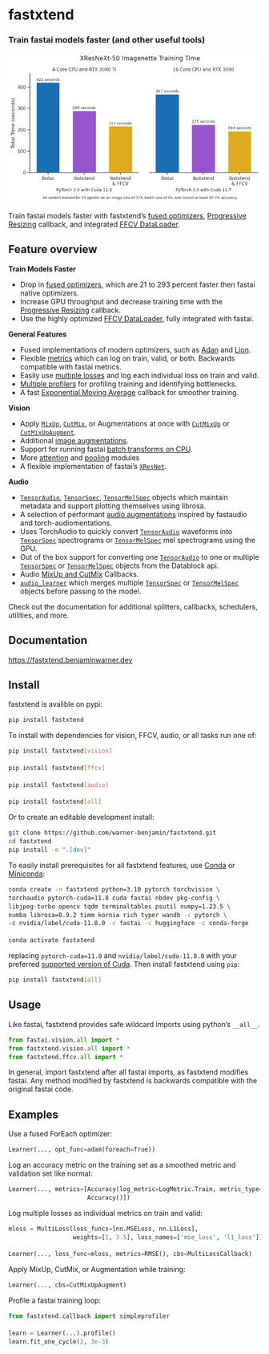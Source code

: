 fastxtend
================

<!-- WARNING: THIS FILE WAS AUTOGENERATED! DO NOT EDIT! -->

<div>

### Train fastai models faster (and other useful tools)

</div>

<div>

![fastxtend accelerates fastai](nbs/images/imagenette_benchmark.png)

</div>

Train fastai models faster with fastxtend’s [fused
optimizers](optimizer.fused.html), [Progressive
Resizing](callback.progresize.html) callback, and integrated [FFCV
DataLoader](ffcv.tutorial.html).

## Feature overview

**Train Models Faster**

- Drop in [fused optimizers](optimizer.fused.html), which are 21 to 293
  percent faster then fastai native optimizers.
- Increase GPU throughput and decrease training time with the
  [Progressive Resizing](callback.progresize.html) callback.
- Use the highly optimized [FFCV DataLoader](ffcv.tutorial.html), fully
  integrated with fastai.

**General Features**

- Fused implementations of modern optimizers, such as
  [Adan](optimizer.adan.html) and [Lion](optimizer.lion.html).
- Flexible [metrics](metrics.html) which can log on train, valid, or
  both. Backwards compatible with fastai metrics.
- Easily use [multiple losses](multiloss.html) and log each individual
  loss on train and valid.
- [Multiple profilers](callback.profiler.html) for profiling training
  and identifying bottlenecks.
- A fast [Exponential Moving Average](callback.ema.html) callback for
  smoother training.

**Vision**

- Apply
  [`MixUp`](https://fastxtend.benjaminwarner.dev/callback.cutmixup.html#mixup),
  [`CutMix`](https://fastxtend.benjaminwarner.dev/callback.cutmixup.html#cutmix),
  or Augmentations at once with
  [`CutMixUp`](https://fastxtend.benjaminwarner.dev/callback.cutmixup.html#cutmixup)
  or
  [`CutMixUpAugment`](https://fastxtend.benjaminwarner.dev/callback.cutmixup.html#cutmixupaugment).
- Additional [image augmentations](vision.augment.batch.html).
- Support for running fastai [batch transforms on
  CPU](vision.data.html).
- More [attention](vision.models.attention_modules.html) and
  [pooling](vision.models.pooling.html) modules
- A flexible implementation of fastai’s
  [`XResNet`](https://fastxtend.benjaminwarner.dev/vision.models.xresnet.html#xresnet).

**Audio**

- [`TensorAudio`](https://fastxtend.benjaminwarner.dev/audio.01_core.html#tensoraudio),
  [`TensorSpec`](https://fastxtend.benjaminwarner.dev/audio.01_core.html#tensorspec),
  [`TensorMelSpec`](https://fastxtend.benjaminwarner.dev/audio.01_core.html#tensormelspec)
  objects which maintain metadata and support plotting themselves using
  librosa.
- A selection of performant [audio augmentations](audio.augment.html)
  inspired by fastaudio and torch-audiomentations.
- Uses TorchAudio to quickly convert
  [`TensorAudio`](https://fastxtend.benjaminwarner.dev/audio.01_core.html#tensoraudio)
  waveforms into
  [`TensorSpec`](https://fastxtend.benjaminwarner.dev/audio.01_core.html#tensorspec)
  spectrograms or
  [`TensorMelSpec`](https://fastxtend.benjaminwarner.dev/audio.01_core.html#tensormelspec)
  mel spectrograms using the GPU.
- Out of the box support for converting one
  [`TensorAudio`](https://fastxtend.benjaminwarner.dev/audio.01_core.html#tensoraudio)
  to one or multiple
  [`TensorSpec`](https://fastxtend.benjaminwarner.dev/audio.01_core.html#tensorspec)
  or
  [`TensorMelSpec`](https://fastxtend.benjaminwarner.dev/audio.01_core.html#tensormelspec)
  objects from the Datablock api.
- Audio [MixUp and CutMix](audio.mixup.html) Callbacks.
- [`audio_learner`](https://fastxtend.benjaminwarner.dev/audio.04_learner.html#audio_learner)
  which merges multiple
  [`TensorSpec`](https://fastxtend.benjaminwarner.dev/audio.01_core.html#tensorspec)
  or
  [`TensorMelSpec`](https://fastxtend.benjaminwarner.dev/audio.01_core.html#tensormelspec)
  objects before passing to the model.

Check out the documentation for additional splitters, callbacks,
schedulers, utilities, and more.

<div>

## Documentation

<https://fastxtend.benjaminwarner.dev>

</div>

## Install

fastxtend is avalible on pypi:

``` bash
pip install fastxtend
```

To install with dependencies for vision, FFCV, audio, or all tasks run
one of:

``` bash
pip install fastxtend[vision]

pip install fastxtend[ffcv]

pip install fastxtend[audio]

pip install fastxtend[all]
```

Or to create an editable development install:

``` bash
git clone https://github.com/warner-benjamin/fastxtend.git
cd fastxtend
pip install -e ".[dev]"
```

To easily install prerequisites for all fastxtend features, use
[Conda](https://docs.conda.io/en/latest) or
[Miniconda](https://docs.conda.io/en/latest/miniconda.html):

``` bash
conda create -n fastxtend python=3.10 pytorch torchvision \
torchaudio pytorch-cuda=11.8 cuda fastai nbdev pkg-config \
libjpeg-turbo opencv tqdm terminaltables psutil numpy=1.23.5 \
numba librosa=0.9.2 timm kornia rich typer wandb -c pytorch \
-c nvidia/label/cuda-11.8.0 -c fastai -c huggingface -c conda-forge

conda activate fastxtend
```

replacing `pytorch-cuda=11.8` and `nvidia/label/cuda-11.8.0` with your
preferred [supported version of
Cuda](https://pytorch.org/get-started/locally). Then install fastxtend
using `pip`:

``` bash
pip install fastxtend[all]
```

## Usage

Like fastai, fastxtend provides safe wildcard imports using python’s
`__all__`.

``` python
from fastai.vision.all import *
from fastxtend.vision.all import *
from fastxtend.ffcv.all import *
```

In general, import fastxtend after all fastai imports, as fastxtend
modifies fastai. Any method modified by fastxtend is backwards
compatible with the original fastai code.

## Examples

Use a fused ForEach optimizer:

``` python
Learner(..., opt_func=adam(foreach=True))
```

Log an accuracy metric on the training set as a smoothed metric and
validation set like normal:

``` python
Learner(..., metrics=[Accuracy(log_metric=LogMetric.Train, metric_type=MetricType.Smooth),
                      Accuracy()])
```

Log multiple losses as individual metrics on train and valid:

``` python
mloss = MultiLoss(loss_funcs=[nn.MSELoss, nn.L1Loss],
                  weights=[1, 3.5], loss_names=['mse_loss', 'l1_loss'])

Learner(..., loss_func=mloss, metrics=RMSE(), cbs=MultiLossCallback)
```

Apply MixUp, CutMix, or Augmentation while training:

``` python
Learner(..., cbs=CutMixUpAugment)
```

Profile a fastai training loop:

``` python
from fastxtend.callback import simpleprofiler

learn = Learner(...).profile()
learn.fit_one_cycle(2, 3e-3)
```
